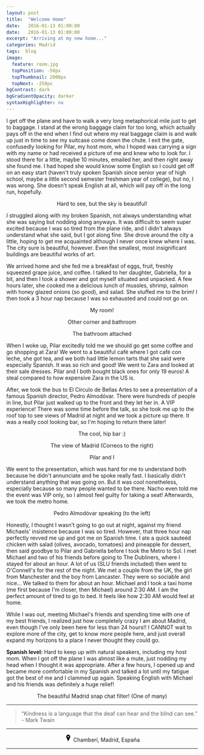 ```yaml
---
layout: post
title:  "Welcome Home"
date:   2016-01-13 01:00:00
date:   2016-01-13 01:00:00
excerpt: "Arriving at my new home..."
categories: Madrid
tags:  blog
image:
  feature: room.jpg
  topPosition: -50px
  topThumbnail: 2000px
  topNext: -250px
bgContrast: dark
bgGradientOpacity: darker
syntaxHighlighter: no
---
```


I get off the plane and have to walk a very long metaphorical mile just to get to baggage. I stand at the wrong baggage claim for too long, which actually pays off in the end when I find out where my real baggage claim is and walk up just in time to see my suitcase come down the chute. I exit the gate, confusedly looking for Pilar, my host mom, who I hoped was carrying a sign with my name or had received a picture of me and knew who to look for. I stood there for a little, maybe 10 minutes, emailed her, and then right away she found me. I had hoped she would know some English so I could get off on an easy start (haven't truly spoken Spanish since senior year of high school, maybe a little second semester freshman year of college), but no, I was wrong. She doesn't speak English at all, which will pay off in the long run, hopefully.

<div class="img img--fullContainer img--14xLeading" style="background-image: url({{ site.baseurl_posts_img }}spain/welcomehome/vuelo.jpg);"></div>
<center><p style="font-size: 14px;">Hard to see, but the sky is beautiful!</p></center>

I struggled along with my broken Spanish, not always understanding what she was saying but nodding along anyways. It was difficult to seem super excited because I was so tired from the plane ride, and I didn't always understand what she said, but I got along fine. She drove around the city a little, hoping to get me acquainted although I never once knew where I was. The city sure is beautiful, however. Even the smallest, most insignificant buildings are beautiful works of art.

We arrived home and she fed me a breakfast of eggs, fruit, freshly squeezed grape juice, and coffee. I talked to her daughter, Gabriella, for a bit, and then I took a shower and got myself situated and unpacked. A few hours later, she cooked me a delicious lunch of mussles, shrimp, salmon with honey glazed onions (so good), and salad. She stuffed me to the brim! I then took a 3 hour nap because I was so exhausted and could not go on.

<div class="img img--fullContainer img--14xLeading" style="background-image: url({{ site.baseurl_posts_img }}spain/welcomehome/room.jpg);"></div>
<center><p style="font-size: 14px;">My room!</p></center>

<div class="img img--fullContainer img--14xLeading" style="background-image: url({{ site.baseurl_posts_img }}spain/welcomehome/room2.jpg);"></div>
<center><p style="font-size: 14px;">Other corner and bathroom</p></center>

<div class="img img--fullContainer img--14xLeading" style="background-image: url({{ site.baseurl_posts_img }}spain/welcomehome/bano.jpg);"></div>
<center><p style="font-size: 14px;">The bathroom attached</p></center>

When I woke up, Pilar excitedly told me we should go get some coffee and go shopping at Zara! We went to a beautiful café where I got café con leche, she got tea, and we both had little lemon tarts that she said were especially Spanish. It was so rich and good! We went to Zara and looked at their sale dresses. Pilar and I both bought black ones for only 19 euros! A steal compared to how expensive Zara in the US is.

After, we took the bus to El Círculo de Bellas Artes to see a presentation of a famous Spanish director, Pedro Almodóvar. There were hundreds of people in line, but Pilar just walked up to the front and they let her in. A VIP experience! There was some time before the talk, so she took me up to the roof top to see views of Madrid at night and we took a picture up there. It was a really cool looking bar, so I'm hoping to return there later!

<div class="img img--fullContainer img--14xLeading" style="background-image: url({{ site.baseurl_posts_img }}spain/welcomehome/rooftop.jpg);"></div>
<center><p style="font-size: 14px;">The cool, hip bar :)</p></center>

<div class="img img--fullContainer img--14xLeading" style="background-image: url({{ site.baseurl_posts_img }}spain/welcomehome/rooftop_view.jpg);"></div>
<center><p style="font-size: 14px;">The view of Madrid (Correos to the right)</p></center>

<div class="img img--fullContainer img--14xLeading" style="background-image: url({{ site.baseurl_posts_img }}spain/welcomehome/pilar.jpg);"></div>
<center><p style="font-size: 14px;">Pilar and I</p></center>

We went to the presentation, which was hard for me to understand both because he didn't annunciate and he spoke really fast. I basically didn't understand anything that was going on. But it was cool nonetheless, especially because so many people wanted to be there. Nacho even told me the event was VIP only, so I almost feel guilty for taking a seat! Afterwards, we took the metro home.

<div class="img img--fullContainer img--14xLeading" style="background-image: url({{ site.baseurl_posts_img }}spain/welcomehome/director.jpg);"></div>
<center><p style="font-size: 14px;">Pedro Almodóvar speaking (to the left)</p></center>

Honestly, I thought I wasn't going to go out at night, against my friend Michaels' insistence because I was so tired. However, that three hour nap perfectly revved me up and got me on Spanish time. I ate a quick sauteéd chicken with salad (olives, avocado, tomatoes) and pineapple for dessert, then said goodbye to Pilar and Gabriella before I took the Metro to Sol. I met Michael and two of his friends before going to The Dubliners, where I stayed for about an hour. A lot of us (SLU friends included) then went to O'Connell's for the rest of the night. We met a couple from the UK, the girl from Manchester and the boy from Lancaster. They were so sociable and nice... We talked to them for about an hour. Michael and I took a taxi home (me first because I'm closer, then Michael) around 2:30 AM. I am the perfect amount of tired to go to bed. It feels like how 2:30 AM would feel at home.

While I was out, meeting Michael's friends and spending time with one of my best friends, I realized just how completely crazy I am about Madrid, even though I've only been here for less than 24 hours!! I CANNOT wait to explore more of the city, get to know more people here, and just overall expand my horizons to a place I never thought they could go.

<b>Spanish level:</b> Hard to keep up with natural speakers, including my host mom. When I got off the plane I was almost like a mute, just nodding my head when I thought it was appropriate. After a few hours, I opened up and became more comfortable in my Spanish and talked a lot until my fatigue got the best of me and I clammed up again. Speaking English with Michael and his friends was definitely a huge relief!

<div class="img img--fullContainer img--14xLeading" style="background-image: url({{ site.baseurl_posts_img }}spain/welcomehome/snapchat.jpg);"></div>
<center><p style="font-size: 14px;">The beautiful Madrid snap chat filter! (One of many)</p></center>

<hr></hr>

<blockquote class="largeQuote">“Kindness is a language that the deaf can hear and the blind can see.” - Mark Twain</blockquote>

<hr></hr>

<center><img src="/assets/images/location.png" height=20px width=20px/> Chamberí, Madrid, España</center>

<hr></hr>
